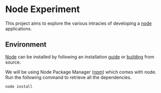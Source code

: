 Node Experiment
===============

This project aims to explore the various intracies of developing a
[node][1] applications.

Environment
-----------

[Node][1] can be installed by following an installation [guide][2] or
[building][3] from source.

We will be using Node Package Manager ([npm][4]) which comes with
node. Run the following command to retrieve all the dependencies.

    node install

[1]: http://nodejs.org/ "Homepage of Node"
[2]: http://joyeur.com/2010/12/10/installing-node-and-npm/ "A no-nonsense guide to start with node"
[3]: https://github.com/joyent/node#to-build "Build instructions for node as found on GitHub"
[4]: http://npmjs.org/ "Node Package Manager's Homepage"

